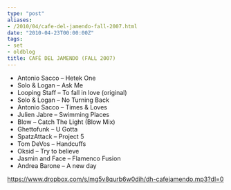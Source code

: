 ```yaml
---
type: "post"
aliases:
- /2010/04/cafe-del-jamendo-fall-2007.html
date: "2010-04-23T00:00:00Z"
tags:
- set
- oldblog
title: CAFÉ DEL JAMENDO (FALL 2007)
---
```



* Antonio Sacco – Hetek One
* Solo & Logan – Ask Me
* Looping Staff – To fall in love (original)
* Solo & Logan – No Turning Back
* Antonio Sacco – Times & Loves
* Julien Jabre – Swimming Places
* Blow – Catch The Light (Blow Mix)
* Ghettofunk – U Gotta
* SpatzAttack – Project 5
* Tom DeVos – Handcuffs
* Oksid – Try to believe
* Jasmin and Face – Flamenco Fusion
* Andrea Barone – A new day

https://www.dropbox.com/s/mg5v8qurb6w0dih/dh-cafejamendo.mp3?dl=0

